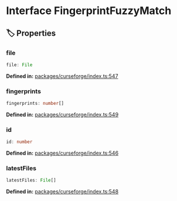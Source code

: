 # Interface FingerprintFuzzyMatch

## 🏷️ Properties

### file

```ts
file: File
```
<p style="font-size: 14px; color: var(--vp-c-text-2)">
<strong>Defined in:</strong> <a href="https://github.com/voxelum/minecraft-launcher-core-node/blob/master/packages/curseforge/index.ts#L547" target="_blank" rel="noreferrer">packages/curseforge/index.ts:547</a>
</p>


### fingerprints

```ts
fingerprints: number[]
```
<p style="font-size: 14px; color: var(--vp-c-text-2)">
<strong>Defined in:</strong> <a href="https://github.com/voxelum/minecraft-launcher-core-node/blob/master/packages/curseforge/index.ts#L549" target="_blank" rel="noreferrer">packages/curseforge/index.ts:549</a>
</p>


### id

```ts
id: number
```
<p style="font-size: 14px; color: var(--vp-c-text-2)">
<strong>Defined in:</strong> <a href="https://github.com/voxelum/minecraft-launcher-core-node/blob/master/packages/curseforge/index.ts#L546" target="_blank" rel="noreferrer">packages/curseforge/index.ts:546</a>
</p>


### latestFiles

```ts
latestFiles: File[]
```
<p style="font-size: 14px; color: var(--vp-c-text-2)">
<strong>Defined in:</strong> <a href="https://github.com/voxelum/minecraft-launcher-core-node/blob/master/packages/curseforge/index.ts#L548" target="_blank" rel="noreferrer">packages/curseforge/index.ts:548</a>
</p>


